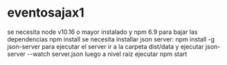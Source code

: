 # eventosajax1
se necesita node v10.16 o mayor instalado y npm 6.9
para bajar las dependencias npm install
se necesita installar json server: npm install -g json-server
para ejecutar el server ir a la carpeta dist/data y ejecutar
json-server --watch    server.json
luego a nivel raiz ejecutar npm start

